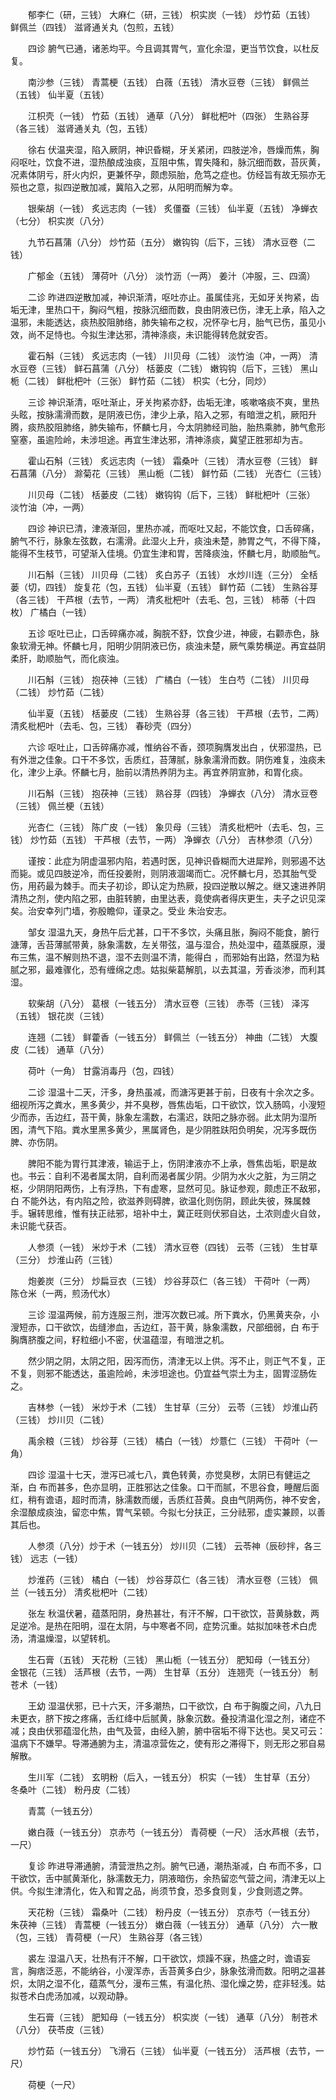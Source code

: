 <!-- { "loadSidebar": true } -->
　　郁李仁（研，三钱） 大麻仁（研，三钱） 枳实炭（一钱） 炒竹茹（五钱） 鲜佩兰（四钱） 滋肾通关丸（包煎，五钱）

　　四诊 腑气已通，诸恙均平。今且调其胃气，宣化余湿，更当节饮食，以杜反复。

　　南沙参（三钱） 青蒿梗（五钱） 白薇（五钱） 清水豆卷（三钱） 鲜佩兰（五钱） 仙半夏（五钱）

　　江枳壳（一钱） 竹茹（五钱） 通草（八分） 鲜枇杷叶（四张） 生熟谷芽（各三钱） 滋肾通关丸（包，五钱）

　　徐右 伏温夹湿，陷入厥阴，神识昏糊，牙关紧闭，四肢逆冷，唇燥而焦，胸闷呕吐，饮食不进，湿热酿成浊痰，互阻中焦，胃失降和，脉沉细而数，苔灰黄，况素体阴亏，肝火内炽，更兼怀孕，颇虑殒胎，危笃之症也。仿经旨有故无殒亦无殒也之意，拟四逆散加减，冀陷入之邪，从阳明而解为幸。

　　银柴胡（一钱） 炙远志肉（一钱） 炙僵蚕（三钱） 仙半夏（五钱） 净蝉衣（七分） 枳实炭（八分）

　　九节石菖蒲（八分） 炒竹茹（五分） 嫩钩钩（后下，三钱） 清水豆卷（二钱）

　　广郁金（五钱） 薄荷叶（八分） 淡竹沥（一两） 姜汁（冲服，三、四滴）

　　二诊 昨进四逆散加减，神识渐清，呕吐亦止。虽属佳兆，无如牙关拘紧，齿垢无津，里热口干，胸闷气粗，按脉沉细而数，良由阴液已伤，津无上承，陷入之温邪，未能透达，痰热胶阻肺络，肺失输布之权，况怀孕七月，胎气已伤，虽见小效，尚不足恃也。今拟生津达邪，清神涤痰，未识能得转危就安否。

　　霍石斛（三钱） 炙远志肉（一钱） 川贝母（二钱） 淡竹油（冲，一两） 清水豆卷（三钱） 鲜石菖蒲（八分） 栝蒌皮（二钱） 嫩钩钩（后下，三钱） 黑山栀（二钱） 鲜枇杷叶（三张） 鲜竹茹（二钱） 枳实（七分，同炒）

　　三诊 神识渐清，呕吐渐止，牙关拘紧亦舒，齿垢无津，咳嗽咯痰不爽，里热头眩，按脉濡滑而数，是阴液已伤，津少上承，陷入之邪，有暗泄之机，厥阳升腾，痰热胶阻肺络，肺失输布，怀麟七月，今太阴肺经司胎，胎热乘肺，肺气愈形窒塞，虽逾险岭，未涉坦途。再宜生津达邪，清神涤痰，冀望正胜邪却为吉。

　　霍山石斛（三钱） 炙远志肉（一钱） 霜桑叶（三钱） 清水豆卷（三钱） 鲜石菖蒲（八分） 滁菊花（三钱） 黑山栀（二钱） 鲜竹茹（二钱） 光杏仁（三钱）

　　川贝母（二钱） 栝蒌皮（二钱） 嫩钩钩（后下，三钱） 鲜枇杷叶（三张） 淡竹油（冲，一两）

　　四诊 神识已清，津液渐回，里热亦减，而呕吐又起，不能饮食，口舌碎痛，腑气不行，脉象左弦数，右濡滑。此湿火上升，痰浊未楚，肺胃之气，不得下降，能得不生枝节，可望渐入佳境。仍宜生津和胃，苦降痰浊，怀麟七月，助顺胎气。

　　川石斛（三钱） 川贝母（二钱） 炙白苏子（五钱） 水炒川连（三分） 全栝蒌（切，四钱） 旋复花（包，五钱） 仙半夏（五钱） 鲜竹茹（二钱） 生熟谷芽（各三钱） 干芦根（去节，一两） 清炙枇杷叶（去毛、包，三钱） 柿蒂（十四枚） 广橘白（一钱）

　　五诊 呕吐已止，口舌碎痛亦减，胸脘不舒，饮食少进，神疲，右颧赤色，脉象软滑无神。怀麟七月，阳明少阴阴液已伤，痰浊未楚，厥气乘势横逆。再宜益阴柔肝，助顺胎气，而化痰浊。

　　川石斛（三钱） 抱茯神（三钱） 广橘白（一钱） 生白芍（二钱） 川贝母（二钱） 炒竹茹（二钱）

　　仙半夏（五钱） 栝蒌皮（二钱） 生熟谷芽（各三钱） 干芦根（去节，二两） 清炙枇杷叶（去毛、包，三钱） 春砂壳（四分）

　　六诊 呕吐止，口舌碎痛亦减，惟纳谷不香，颈项胸膺发出白 ，伏邪湿热，已有外泄之佳象。口干不多饮，舌质红，苔薄腻，脉象濡滑而数。阴伤难复，浊痰未化，津少上承。怀麟七月，胎前以清热养阴为主。再宜养阴宣肺，和胃化痰。

　　川石斛（三钱） 抱茯神（三钱） 熟谷芽（四钱） 净蝉衣（八分） 清水豆卷（三钱） 佩兰梗（五钱）

　　光杏仁（三钱） 陈广皮（一钱） 象贝母（三钱） 清炙枇杷叶（去毛、包，三钱） 炒竹茹（五钱） 干芦根（去节，一两） 净蝉衣（八分） 吉林参须（八分）

　　谨按：此症为阴虚温邪内陷，若遇时医，见神识昏糊而大进犀羚，则邪遏不达而毙。或见四肢逆冷，而任投姜附，则阴液涸竭而亡。况怀麟七月，恐其胎气受伤，用药最为棘手。而夫子初诊，即认定为热厥，投四逆散以解之。继又速进养阴清热之剂，使内陷之邪，由脏转腑，由里达表，竟使病者得庆更生，夫子之识见深矣。治安幸列门墙，弥殷瞻仰，谨录之。受业 朱治安志。

　　邹女 湿温九天，身热午后尤甚，口干不多饮，头痛且胀，胸闷不能食，腑行溏薄，舌苔薄腻带黄，脉象濡数，左关带弦，温与湿合，热处湿中，蕴蒸膜原，漫布三焦，温不解则热不退，湿不去则温不清，能得白 ，而邪始有出路，然湿为粘腻之邪，最难骤化，恐有缠绵之虑。姑拟柴葛解肌，以去其温，芳香淡渗，而利其湿。

　　软柴胡（八分） 葛根（一钱五分） 清水豆卷（三钱） 赤苓（三钱） 泽泻（五钱） 银花炭（三钱）

　　连翘（二钱） 鲜藿香（一钱五分） 鲜佩兰（一钱五分） 神曲（二钱） 大腹皮（二钱） 通草（八分）

　　荷叶（一角） 甘露消毒丹（包，四钱）

　　二诊 湿温十二天，汗多，身热虽减，而溏泻更甚于前，日夜有十余次之多。细视所泻之粪水，黑多黄少，并不臭秽，唇焦齿垢，口干欲饮，饮入肠鸣，小溲短少而赤，舌边红，苔干黄，脉象左濡数，右濡迟，趺阳之脉亦弱。此太阴为湿所困，清气下陷。粪水里黑多黄少，黑属肾色，是少阴胜趺阳负明矣，况泻多既伤脾、亦伤阴。

　　脾阳不能为胃行其津液，输运于上，伤阴津液亦不上承，唇焦齿垢，职是故也。书云：自利不渴者属太阴，自利而渴者属少阴。少阴为水火之脏，为三阴之枢，少阴阴阳两伤，上有浮热，下有虚寒，显然可见。脉证参观，颇虑正不敌邪，白 不能外达，有内陷之险，欲滋养则碍脾，欲温化则伤阴，顾此失彼，殊属棘手。辗转思维，惟有扶正祛邪，培补中土，冀正旺则伏邪自达，土浓则虚火自敛，未识能弋获否。

　　人参须（一钱） 米炒于术（二钱） 清水豆卷（四钱） 云苓（三钱） 生甘草（三分） 炒淮山药（三钱）

　　炮姜炭（三分） 炒扁豆衣（三钱） 炒谷芽苡仁（各三钱） 干荷叶（一两） 陈仓米（一两，煎汤代水）

　　三诊 湿温两候，前方连服三剂，泄泻次数已减。所下粪水，仍黑黄夹杂，小溲短赤，口干欲饮，齿缝渗血，舌边红，苔干黄，脉象濡数，尺部细弱，白 布于胸膺脐腹之间，籽粒细小不密，伏温蕴湿，有暗泄之机。

　　然少阴之阴，太阴之阳，因泻而伤，清津无以上供。泻不止，则正气不复，正不复，则邪不能透达，虽逾险岭，未涉坦途也。仍宜益气崇土为主，固胃涩肠佐之。

　　吉林参（一钱） 米炒于术（二钱） 生甘草（三分） 云苓（三钱） 炒淮山药（三钱） 炒川贝（二钱）

　　禹余粮（三钱） 炒谷芽（三钱） 橘白（一钱） 炒薏仁（三钱） 干荷叶（一角）

　　四诊 湿温十七天，泄泻已减七八，粪色转黄，亦觉臭秽，太阴已有健运之渐，白 布而甚多，色亦显明，正胜邪达之佳象。口干而腻，不思谷食，睡醒后面红，稍有谵语，超时而清，脉濡数而缓，舌质红苔黄。良由气阴两伤，神不安舍，余湿酿成痰浊，留恋中焦，胃气呆顿。今拟七分扶正，三分祛邪，虚实兼顾，以善其后也。

　　人参须（八分）炒于术（一钱五分） 炒川贝（二钱） 云苓神（辰砂拌，各三钱） 远志（一钱）

　　炒淮药（三钱） 橘白（一钱） 炒谷芽苡仁（各三钱） 清水豆卷（三钱） 佩兰（一钱五分） 清炙枇杷叶（二钱）

　　张左 秋温伏暑，蕴蒸阳阴，身热甚壮，有汗不解，口干欲饮，苔黄脉数，两足逆冷。是热在阳明，湿在太阴，与中寒者不同，症势沉重。姑拟加味苍术白虎汤，清温燥湿，以望转机。

　　生石膏（五钱） 天花粉（三钱） 黑山栀（一钱五分） 肥知母（一钱五分） 金银花（三钱） 活芦根（去节，一两） 生甘草（五分） 连翘壳（一钱五分） 制苍术（一钱）

　　王幼 湿温伏邪，已十六天，汗多潮热，口干欲饮，白 布于胸腹之间，八九日未更衣，脐下按之疼痛，舌红绛中后腻黄，脉象沉数。叠投清温化湿之剂，诸症不减；良由伏邪蕴湿化热，由气及营，由经入腑，腑中宿垢不得下达也。吴又可云：温病下不嫌早。导滞通腑为主，清温凉营佐之，使有形之滞得下，则无形之邪自易解散。

　　生川军（二钱） 玄明粉（后入，一钱五分） 枳实（一钱） 生甘草（五分） 冬桑叶（二钱） 粉丹皮（二钱）

　　青蒿（一钱五分）

　　嫩白薇（一钱五分） 京赤芍（一钱五分） 青荷梗（一尺） 活水芦根（去节，一尺）

　　复诊 昨进导滞通腑，清营泄热之剂。腑气已通，潮热渐减，白 布而不多，口干欲饮，舌中腻黄渐化，脉濡数无力，阴液暗伤，余热留恋气营之间，清津无以上供。今拟生津清化，佐入和胃之品，尚须节食，恐多食则复，少食则遗之弊。

　　天花粉（三钱） 霜桑叶（二钱） 粉丹皮（一钱五分） 京赤芍（一钱五分） 朱茯神（三钱） 青蒿梗（一钱五分） 嫩白薇（一钱五分） 通草（八分） 六一散（包，三钱） 青荷梗（一尺） 生熟谷芽（各三钱）

　　裘左 湿温八天，壮热有汗不解，口干欲饮，烦躁不寐，热盛之时，谵语妄言，胸痞泛恶，不能纳谷，小溲浑赤，舌苔黄多白少，脉象弦滑而数。阳明之温甚炽，太阴之湿不化，蕴蒸气分，漫布三焦，有温化热、湿化燥之势，症非轻浅。姑拟苍术白虎汤加减，以观动静。

　　生石膏（三钱） 肥知母（一钱五分） 枳实炭（一钱） 通草（八分） 制苍术（八分） 茯苓皮（三钱）

　　炒竹茹（一钱五分） 飞滑石（三钱） 仙半夏（一钱五分） 活芦根（去节，一尺）

　　荷梗（一尺）

